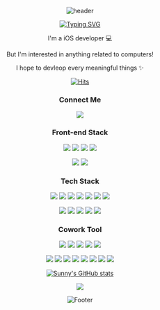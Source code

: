 
<div align="center">
 
![header](https://capsule-render.vercel.app/api?type=waving&color=gradient&customColorList=0,2,2,5,30&height=300&section=header&fontAlign=50&fontSize=56&fontColor=ffffff&animation=fadeIn)

[![Typing SVG](https://readme-typing-svg.demolab.com?font=Lobster&pause=1000&color=000000&center=true&vCenter=true&width=435&lines=Hi%2C+there.+I'm+sunny.+)](https://git.io/typing-svg)
  
     
I'm a iOS developer 💻    

But I'm interested in anything related to computers!
  
I hope to devleop every meaningful things ✨ 

[![Hits](https://hits.seeyoufarm.com/api/count/incr/badge.svg?url=https%3A%2F%2Fgithub.com%2Fsunny5875%2F&count_bg=%23BE6CE3&title_bg=%23555555&icon=&icon_color=%23E7E7E7&title=hits&edge_flat=false)](https://hits.seeyoufarm.com)
  
   

### Connect Me
  <a href="sunny5875@hanyang.ac.kr" target="_blank"><img src="https://img.shields.io/badge/Gmail-000000?style=flat-square&logo=Gmail&logoColor=white"/></a>
 
  
 
   
### Front-end Stack

<img src="https://img.shields.io/badge/iOS-000000?style=flat-square&logo=iOS&logoColor=white"/></a>
<img src="https://img.shields.io/badge/Xcode-000000?style=flat-square&logo=Xcode&logoColor=blue"/></a>
<img src="https://img.shields.io/badge/Swift-000000?style=flat-square&logo=Swift&logoColor=red"/></a>
<img src="https://img.shields.io/badge/ReactiveX-000000?style=flat-square&logo=ReactiveX&logoColor=purple"/></a>

<img src="https://img.shields.io/badge/Android-000000?style=flat-square&logo=Android&logoColor=green"/></a>
<img src="https://img.shields.io/badge/Kotlin-000000?style=flat-square&logo=Kotlin&logoColor=purple"/></a>

 

### Tech Stack
<img src="https://img.shields.io/badge/Python-000000?style=flat-square&logo=Python&logoColor=blue"/></a>
<img src="https://img.shields.io/badge/C++-000000?style=flat-square&logo=C%2B%2B&logoColor=yellow"/></a>
<img src="https://img.shields.io/badge/C-000000?style=flat-square&logo=C&logoColor=yellow"/></a>
<img src="https://img.shields.io/badge/Java-000000?style=flat-square&logo=Java&logoColor=orange"/></a>
<img src="https://img.shields.io/badge/Node.js-000000?style=flat-square&logo=Node.js&logoColor=green"/></a>
<img src="https://img.shields.io/badge/React-000000?style=flat-square&logo=React&logoColor=white"/></a>
<img src="https://img.shields.io/badge/ML-000000?style=flat-square&logo=ML&logoColor=white"/></a>

<img src="https://img.shields.io/badge/Mysql-000000?style=flat-square&logo=Mysql&logoColor=blue"/></a>
<img src="https://img.shields.io/badge/Firebase-000000?style=flat-square&logo=firebase&logoColor=red"/>
<img src="https://img.shields.io/badge/Realm-000000?style=flat-square&logo=Realm&logoColor=purple"/></a>
<img src="https://img.shields.io/badge/GraphQL-000000?style=flat-square&logo=GraphQL&logoColor=white"/></a>
<img src="https://img.shields.io/badge/Express-000000?style=flat-square&logo=Express&logoColor=white"/></a>

  
 

### Cowork Tool
<img src="https://img.shields.io/badge/GitHub-000000?style=flat-square&logo=GitHub&logoColor=white"/></a>
<img src="https://img.shields.io/badge/Git-000000?style=flat-square&logo=Git&logoColor=orange"/></a>
<img src="https://img.shields.io/badge/GitLab-000000?style=flat-square&logo=GitLab&logoColor=white"/></a>
<img src="https://img.shields.io/badge/Bitbucket-000000?style=flat-square&logo=Bitbucket&logoColor=blue"/></a>
<img src="https://img.shields.io/badge/Postman-000000?style=flat-square&logo=Postman&logoColor=orange"/></a>

<img src="https://img.shields.io/badge/Jira-000000?style=flat-square&logo=Jira&logoColor=blue"/></a>
<img src="https://img.shields.io/badge/Confluence-000000?style=flat-square&logo=Confluence&logoColor=blue"/></a>
<img src="https://img.shields.io/badge/Notion-000000?style=flat-square&logo=Notion&logoColor=white"/></a>
<img src="https://img.shields.io/badge/Slack-000000?style=flat-square&logo=Slack&logoColor=yellow"/></a>
<img src="https://img.shields.io/badge/Figma-000000?style=flat-square&logo=Figma&logoColor=white"/></a>
<img src="https://img.shields.io/badge/Gather-000000?style=flat-square&logo=GatherTown&logoColor=white"/></a>
<img src="https://img.shields.io/badge/Discord-000000?style=flat-square&logo=Discord&logoColor=white"/></a>
<img src="https://img.shields.io/badge/Kakaowork-000000?style=flat-square&logo=Kakaowork&logoColor=white"/></a>





[![Sunny's GitHub stats](https://github-readme-stats.vercel.app/api?username=sunny5875)](https://github.com/sunny5875/github-readme-stats)


![](https://github-profile-summary-cards.vercel.app/api/cards/profile-details?username=sunny5875)


![Footer](https://capsule-render.vercel.app/api?type=waving&color=gradient&customColorList=0,2,2,5,30&height=200&section=footer)
</div>
